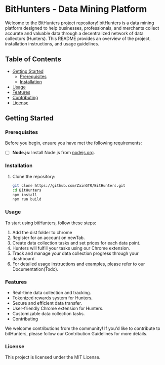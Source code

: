 # BitHunters - Data Mining Platform

Welcome to the BitHunters project repository! bitHunters is a data mining platform designed to help businesses, professionals, and merchants collect accurate and valuable data through a decentralized network of data collectors (Hunters). This README provides an overview of the project, installation instructions, and usage guidelines.

## Table of Contents

- [Getting Started](#getting-started)
  - [Prerequisites](#prerequisites)
  - [Installation](#installation)
- [Usage](#usage)
- [Features](#features)
- [Contributing](#contributing)
- [License](#license)

## Getting Started

### Prerequisites

Before you begin, ensure you have met the following requirements:

- [ ] **Node.js**: Install Node.js from [nodejs.org](https://nodejs.org/).

### Installation

1. Clone the repository:

   ```bash
   git clone https://github.com/ZainGTR/BitHunters.git
   cd BitHunters
   npm install
   npm run build

### Usage
To start using bitHunters, follow these steps:

1. Add the dist folder to chrome
2. Register for an account on newTab.
3. Create data collection tasks and set prices for each data point.
4. Hunters will fulfill your tasks using our Chrome extension.
5. Track and manage your data collection progress through your dashboard.
6. For detailed usage instructions and examples, please refer to our Documentation(Todo).

### Features
- Real-time data collection and tracking.
- Tokenized rewards system for Hunters.
- Secure and efficient data transfer.
- User-friendly Chrome extension for Hunters.
- Customizable data collection tasks.
- Contributing

We welcome contributions from the community! If you'd like to contribute to bitHunters, please follow our Contribution Guidelines for more details.

### License
This project is licensed under the MIT License.
    

